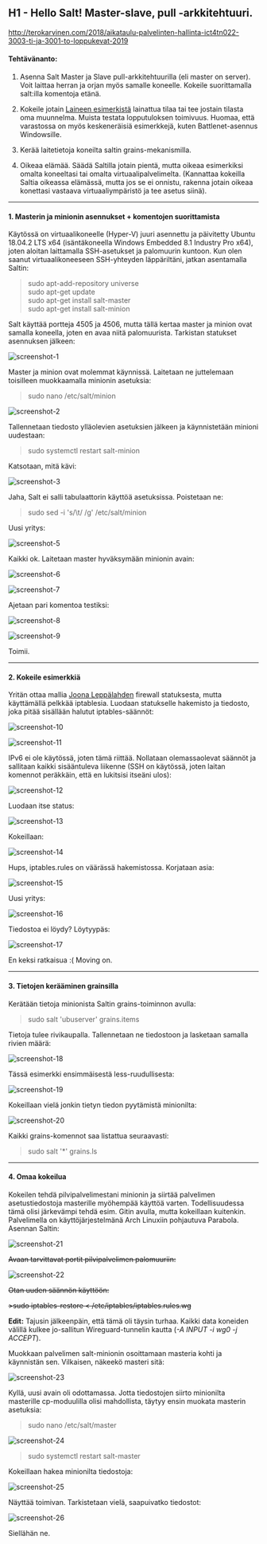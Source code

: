 ## H1 - Hello Salt! Master-slave, pull -arkkitehtuuri.

http://terokarvinen.com/2018/aikataulu-palvelinten-hallinta-ict4tn022-3003-ti-ja-3001-to-loppukevat-2019

#### Tehtävänanto:

1. Asenna Salt Master ja Slave pull-arkkitehtuurilla (eli master on server). Voit laittaa herran ja orjan myös samalle koneelle. Kokeile suorittamalla salt:illa komentoja etänä.

2. Kokeile jotain [Laineen esimerkistä](https://github.com/joonaleppalahti/CCM/tree/master/salt/srv/salt) lainattua tilaa tai tee jostain tilasta oma muunnelma. Muista testata lopputuloksen toimivuus. Huomaa, että varastossa on myös keskeneräisiä esimerkkejä, kuten Battlenet-asennus Windowsille.

3. Kerää laitetietoja koneilta saltin grains-mekanismilla.

4. Oikeaa elämää. Säädä Saltilla jotain pientä, mutta oikeaa esimerkiksi omalta koneeltasi tai omalta virtuaalipalvelimelta. (Kannattaa kokeilla Saltia oikeassa elämässä, mutta jos se ei onnistu, rakenna jotain oikeaa konettasi vastaava virtuaaliympäristö ja tee asetus siinä).

---

#### 1. Masterin ja minionin asennukset + komentojen suorittamista

Käytössä on virtuaalikoneelle (Hyper-V) juuri asennettu ja päivitetty Ubuntu 18.04.2 LTS x64 (isäntäkoneella Windows Embedded 8.1 Industry Pro x64), joten aloitan laittamalla SSH-asetukset ja palomuurin kuntoon. 
Kun olen saanut virtuaalikoneeseen SSH-yhteyden läppäriltäni, jatkan asentamalla Saltin:

>sudo apt-add-repository universe\
>sudo apt-get update\
>sudo apt-get install salt-master\
>sudo apt-get install salt-minion 

Salt käyttää portteja 4505 ja 4506, mutta tällä kertaa master ja minion ovat samalla koneella, joten en avaa niitä palomuurista.
Tarkistan statukset asennuksen jälkeen:

![screenshot-1](/assignments/h1-hello-salt/screenshots/screenshot-1.png)

Master ja minion ovat molemmat käynnissä.
Laitetaan ne juttelemaan toisilleen muokkaamalla minionin asetuksia:

>sudo nano /etc/salt/minion

![screenshot-2](/assignments/h1-hello-salt/screenshots/screenshot-2.png)

Tallennetaan tiedosto ylläolevien asetuksien jälkeen ja käynnistetään minioni uudestaan:

>sudo systemctl restart salt-minion

Katsotaan, mitä kävi:

![screenshot-3](/assignments/h1-hello-salt/screenshots/screenshot-3.png)

Jaha, Salt ei salli tabulaattorin käyttöä asetuksissa. Poistetaan ne:

>sudo sed -i 's/\t/ /g' /etc/salt/minion 

Uusi yritys:

![screenshot-5](/assignments/h1-hello-salt/screenshots/screenshot-5.png)

Kaikki ok. Laitetaan master hyväksymään minionin avain:

![screenshot-6](/assignments/h1-hello-salt/screenshots/screenshot-6.png)

![screenshot-7](/assignments/h1-hello-salt/screenshots/screenshot-7.png)

Ajetaan pari komentoa testiksi:

![screenshot-8](/assignments/h1-hello-salt/screenshots/screenshot-8.png)

![screenshot-9](/assignments/h1-hello-salt/screenshots/screenshot-9.png)

Toimii.

---

#### 2. Kokeile esimerkkiä

Yritän ottaa mallia [Joona Leppälahden](https://github.com/joonaleppalahti/CCM/blob/master/salt/srv/salt/firewall.sls) firewall statuksesta, mutta käyttämällä pelkkää iptablesia.
Luodaan statukselle hakemisto ja tiedosto, joka pitää sisällään halutut iptables-säännöt:

![screenshot-10](/assignments/h1-hello-salt/screenshots/screenshot-10.png)

![screenshot-11](/assignments/h1-hello-salt/screenshots/screenshot-11.png)

IPv6 ei ole käytössä, joten tämä riittää.
Nollataan olemassaolevat säännöt ja sallitaan kaikki sisääntuleva liikenne (SSH on käytössä, joten laitan komennot peräkkäin, että en lukitsisi itseäni ulos):

![screenshot-12](/assignments/h1-hello-salt/screenshots/screenshot-12.png)

Luodaan itse status:

![screenshot-13](/assignments/h1-hello-salt/screenshots/screenshot-13.png)

Kokeillaan:

![screenshot-14](/assignments/h1-hello-salt/screenshots/screenshot-14.png)

Hups, iptables.rules on väärässä hakemistossa. Korjataan asia:

![screenshot-15](/assignments/h1-hello-salt/screenshots/screenshot-15.png)

Uusi yritys:

![screenshot-16](/assignments/h1-hello-salt/screenshots/screenshot-16.png)

Tiedostoa ei löydy? Löytyypäs:

![screenshot-17](/assignments/h1-hello-salt/screenshots/screenshot-17.png)

En keksi ratkaisua :(
Moving on.

---

#### 3. Tietojen kerääminen grainsilla

Kerätään tietoja minionista Saltin grains-toiminnon avulla:

>sudo salt 'ubuserver' grains.items

Tietoja tulee rivikaupalla. Tallennetaan ne tiedostoon ja lasketaan samalla rivien määrä:

![screenshot-18](/assignments/h1-hello-salt/screenshots/screenshot-18.png)

Tässä esimerkki ensimmäisestä less-ruudullisesta:

![screenshot-19](/assignments/h1-hello-salt/screenshots/screenshot-19.png)

Kokeillaan vielä jonkin tietyn tiedon pyytämistä minionilta:

![screenshot-20](/assignments/h1-hello-salt/screenshots/screenshot-20.png)

Kaikki grains-komennot saa listattua seuraavasti:

>sudo salt '*' grains.ls

---

#### 4. Omaa kokeilua

Kokeilen tehdä pilvipalvelimestani minionin ja siirtää palvelimen asetustiedostoja masterille myöhempää käyttöä varten. Todellisuudessa tämä olisi järkevämpi tehdä esim. Gitin avulla, mutta kokeillaan kuitenkin.
Palvelimella on käyttöjärjestelmänä Arch Linuxiin pohjautuva Parabola.
Asennan Saltin:

![screenshot-21](/assignments/h1-hello-salt/screenshots/screenshot-21.png)

~~Avaan tarvittavat portit pilvipalvelimen palomuuriin:~~

![screenshot-22](/assignments/h1-hello-salt/screenshots/screenshot-22.png)

~~Otan uuden säännön käyttöön:~~

~~>sudo iptables-restore < /etc/iptables/iptables.rules.wg~~

**Edit:** Tajusin jälkeenpäin, että tämä oli täysin turhaa. Kaikki data koneiden välillä kulkee jo-sallitun Wireguard-tunnelin kautta (_-A INPUT -i wg0 -j ACCEPT_).

Muokkaan palvelimen salt-minionin osoittamaan masteria kohti ja käynnistän sen.
Vilkaisen, näkeekö masteri sitä:

![screenshot-23](/assignments/h1-hello-salt/screenshots/screenshot-23.png)

Kyllä, uusi avain oli odottamassa.
Jotta tiedostojen siirto minionilta masterille cp-moduulilla olisi mahdollista, täytyy ensin muokata masterin asetuksia:

>sudo nano /etc/salt/master

![screenshot-24](/assignments/h1-hello-salt/screenshots/screenshot-24.png)

>sudo systemctl restart salt-master

Kokeillaan hakea minionilta tiedostoja:

![screenshot-25](/assignments/h1-hello-salt/screenshots/screenshot-25.png)

Näyttää toimivan. Tarkistetaan vielä, saapuivatko tiedostot:

![screenshot-26](/assignments/h1-hello-salt/screenshots/screenshot-26.png)

Siellähän ne.
